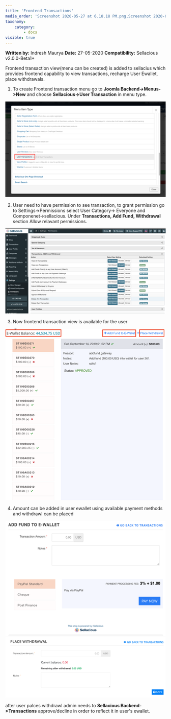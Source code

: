 ```yaml
---
title: 'Frontend Transactions'
media_order: 'Screenshot 2020-05-27 at 6.18.18 PM.png,Screenshot 2020-05-27 at 6.25.57 PM.png,64906461-b4858100-d704-11e9-87df-5d770476d379.png'
taxonomy:
    category:
        - docs
visible: true
---
```


**Written by:** Indresh Maurya
**Date:** 27-05-2020
**Compatibility:** Sellacious v2.0.0-Beta1+

Frontend transaction view(menu can be created) is added to sellacius which provides frontend capability to view transactions, recharge User Ewallet, place withdrawals.

1. To create Frontend transaction menu go to **Joomla Backend->Menus->New** and choose **Sellacious->User Transaction** in menu type.

![](Screenshot%202020-05-27%20at%206.18.18%20PM.png)

2. User need to have permission to see transaction, to grant permission go to Settings->Permissions select User Category-> Everyone and Componenet->sellacious. Under **Transactions, Add Fund, Withdrawal** section Allow relavant permissions. 

![](Screenshot%202020-05-27%20at%206.25.57%20PM.png)

3. Now frontend transaction view is available for the user

![](64906461-b4858100-d704-11e9-87df-5d770476d379.png)

4. Amount can be added in user ewallet using available payment methods and withdrawl can be placed

![](64906463-b7807180-d704-11e9-8b62-ea3e790b71c1.png)
![](Screenshot%202020-05-27%20at%206.37.23%20PM.png)

after user palces withdrawl admin needs to **Sellacious Backend->Transactions** approve/decline in order to reflect it in user's ewallet.

